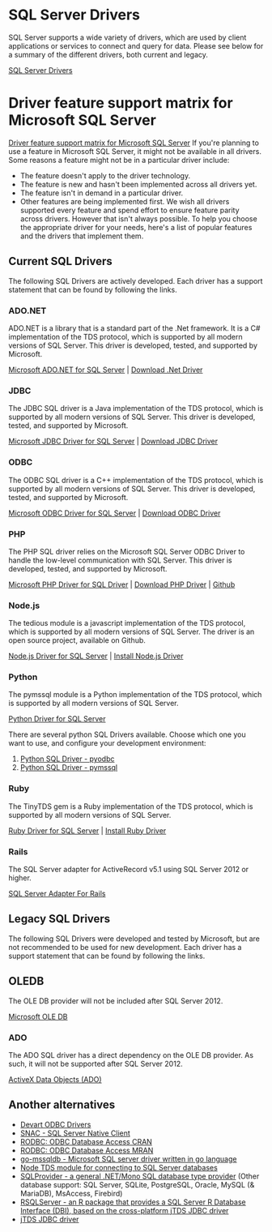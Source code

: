 # SQL Server Drivers
SQL Server supports a wide variety of drivers, which are used by client applications or services to connect and query for data.
Please see below for a summary of the different drivers, both current and legacy.

[SQL Server Drivers](https://docs.microsoft.com/en-us/sql/connect/sql-server-drivers)


# Driver feature support matrix for Microsoft SQL Server
[Driver feature support matrix for Microsoft SQL Server](https://docs.microsoft.com/en-us/sql/connect/driver-feature-matrix)
If you're planning to use a feature in Microsoft SQL Server, it might not be available in all drivers. Some reasons a feature might not be in a particular driver include:

- The feature doesn't apply to the driver technology.
- The feature is new and hasn't been implemented across all drivers yet.
- The feature isn't in demand in a particular driver.
- Other features are being implemented first.
We wish all drivers supported every feature and spend effort to ensure feature parity across drivers. However that isn't always possible. To help you choose the appropriate driver for your needs, here's a list of popular features and the drivers that implement them.


## Current SQL Drivers
The following SQL Drivers are actively developed. Each driver has a support statement that can be found by following the links.

### ADO.NET
ADO.NET is a library that is a standard part of the .Net framework. It is a C# implementation of the TDS protocol, which is supported by all modern versions of SQL Server.
This driver is developed, tested, and supported by Microsoft.

[Microsoft ADO.NET for SQL Server](https://docs.microsoft.com/en-us/sql/connect/ado-net/microsoft-ado-net-for-sql-server) | [Download .Net Driver](http://www.microsoft.com/net/download/)


### JDBC
The JDBC SQL driver is a Java implementation of the TDS protocol, which is supported by all modern versions of SQL Server. This driver is developed, tested, and supported by Microsoft.

[Microsoft JDBC Driver for SQL Server](https://docs.microsoft.com/en-us/sql/connect/jdbc/microsoft-jdbc-driver-for-sql-server) | [Download JDBC Driver](https://docs.microsoft.com/en-us/sql/connect/jdbc/download-microsoft-jdbc-driver-for-sql-server?view=sql-server-2017)


### ODBC
The ODBC SQL driver is a C++ implementation of the TDS protocol, which is supported by all modern versions of SQL Server. This driver is developed, tested, and supported by Microsoft.

[Microsoft ODBC Driver for SQL Server](https://docs.microsoft.com/en-us/sql/connect/odbc/microsoft-odbc-driver-for-sql-server) | [Download ODBC Driver](https://docs.microsoft.com/en-us/sql/connect/odbc/download-odbc-driver-for-sql-server)


### PHP
The PHP SQL driver relies on the Microsoft SQL Server ODBC Driver to handle the low-level communication with SQL Server. This driver is developed, tested, and supported by Microsoft.

[Microsoft PHP Driver for SQL Driver](https://docs.microsoft.com/en-us/sql/connect/php/microsoft-php-driver-for-sql-server) | [Download PHP Driver](https://github.com/microsoft/msphpsql/releases/latest) | [Github](https://github.com/Microsoft/msphpsql)


### Node.js
The tedious module is a javascript implementation of the TDS protocol, which is supported by all modern versions of SQL Server. The driver is an open source project, available on Github.

[Node.js Driver for SQL Server](https://docs.microsoft.com/en-us/sql/connect/node-js/node-js-driver-for-sql-server) | [Install Node.js Driver](https://docs.microsoft.com/en-us/sql/connect/node-js/step-1-configure-development-environment-for-node-js-development)


### Python
The pymssql module is a Python implementation of the TDS protocol, which is supported by all modern versions of SQL Server.

[Python Driver for SQL Server](https://docs.microsoft.com/en-us/sql/connect/python/python-driver-for-sql-server)

There are several python SQL Drivers available. Choose which one you want to use, and configure your development environment:
1. [Python SQL Driver - pyodbc](https://docs.microsoft.com/en-us/sql/connect/python/pyodbc/python-sql-driver-pyodbc)
2. [Python SQL Driver - pymssql](https://docs.microsoft.com/en-us/sql/connect/python/pymssql/python-sql-driver-pymssql)


### Ruby
The TinyTDS gem is a Ruby implementation of the TDS protocol, which is supported by all modern versions of SQL Server.

[Ruby Driver for SQL Server](https://docs.microsoft.com/en-us/sql/connect/ruby/ruby-driver-for-sql-server) | [Install Ruby Driver](https://docs.microsoft.com/en-us/sql/connect/ruby/ruby-driver-for-sql-server)


### Rails
The SQL Server adapter for ActiveRecord v5.1 using SQL Server 2012 or higher.

[SQL Server Adapter For Rails](https://github.com/rails-sqlserver/activerecord-sqlserver-adapter)


## Legacy SQL Drivers
The following SQL Drivers were developed and tested by Microsoft, but are not recommended to be used for new development.
Each driver has a support statement that can be found by following the links.


## OLEDB
The OLE DB provider will not be included after SQL Server 2012.

[Microsoft OLE DB](https://docs.microsoft.com/en-us/previous-versions/windows/desktop/ms722784(v=vs.85))


### ADO
The ADO SQL driver has a direct dependency on the OLE DB provider. As such, it will not be supported after SQL Server 2012.

[ActiveX Data Objects (ADO)](https://docs.microsoft.com/en-us/sql/ado/guide/data/activex-data-objects-ado)


## Another alternatives
 - [Devart ODBC Drivers](https://www.devart.com/odbc/)
 - [SNAC - SQL Server Native Client](https://docs.microsoft.com/en-us/sql/relational-databases/native-client/sql-server-native-client)
 - [RODBC: ODBC Database Access CRAN](https://mran.microsoft.com/package/RODBC/)
 - [RODBC: ODBC Database Access MRAN](https://mran.microsoft.com/package/RODBC/)
 - [go-mssqldb - Microsoft SQL server driver written in go language](https://github.com/denisenkom/go-mssqldb)
 - [Node TDS module for connecting to SQL Server databases](https://github.com/tediousjs/tedious/)
 - [SQLProvider - a general .NET/Mono SQL database type provider](https://github.com/fsprojects/SQLProvider) (Other database support: SQL Server, SQLite, PostgreSQL, Oracle, MySQL (& MariaDB), MsAccess, Firebird)
 - [RSQLServer - an R package that provides a SQL Server R Database Interface (DBI), based on the cross-platform jTDS JDBC driver](https://github.com/imanuelcostigan/RSQLServer)
 - [jTDS JDBC driver](http://jtds.sourceforge.net/index.html)

